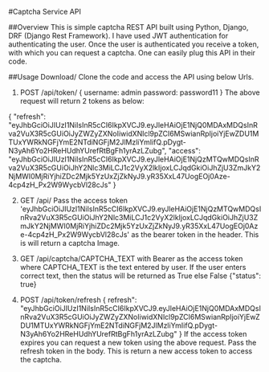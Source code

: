 #Captcha Service API

##Overview
This is simple captcha REST API built using Python, Django, DRF (Django Rest Framework). 
I have used JWT authentication for authenticating the user. Once the user is authenticated you receive a token, with which you can request a captcha. One can easily plug this API in their code.

##Usage
Download/ Clone the code and access the API using below Urls.
1. POST /api/token/
{
username: admin
password: password11
}
The above request will return 2 tokens as below:

{
    "refresh": "eyJhbGciOiJIUzI1NiIsInR5cCI6IkpXVCJ9.eyJleHAiOjE1NjQ0MDAxMDQsInRva2VuX3R5cGUiOiJyZWZyZXNoIiwidXNlcl9pZCI6MSwianRpIjoiYjEwZDU1MTUxYWRkNGFjYmE2NTdiNGFjM2JlMzliYmIifQ.pDygt-N3yAh6Yo2HReHUdhYUrefRtBgFh1yrAzLZubg",
    "access": "eyJhbGciOiJIUzI1NiIsInR5cCI6IkpXVCJ9.eyJleHAiOjE1NjQzMTQwMDQsInRva2VuX3R5cGUiOiJhY2Nlc3MiLCJ1c2VyX2lkIjoxLCJqdGkiOiJhZjU3ZmJkY2NjMWI0MjRiYjhiZDc2Mjk5YzUxZjZkNyJ9.yR35XxL47UogEOj0Aze-4cp4zH_Px2W9WycbVl28cJs"
}

2. GET /api/
   Pass the access token 'eyJhbGciOiJIUzI1NiIsInR5cCI6IkpXVCJ9.eyJleHAiOjE1NjQzMTQwMDQsInRva2VuX3R5cGUiOiJhY2Nlc3MiLCJ1c2VyX2lkIjoxLCJqdGkiOiJhZjU3ZmJkY2NjMWI0MjRiYjhiZDc2Mjk5YzUxZjZkNyJ9.yR35XxL47UogEOj0Aze-4cp4zH_Px2W9WycbVl28cJs' as the bearer token in the header. This is will return a captcha Image.
   
3. GET /api/captcha/CAPTCHA_TEXT with Bearer as the access token
   where CAPTCHA_TEXT is the text entered by user. If the user enters correct text, then the status will be returned as True else False
   {"status": true}
   
4. POST /api/token/refresh
{
 refresh": "eyJhbGciOiJIUzI1NiIsInR5cCI6IkpXVCJ9.eyJleHAiOjE1NjQ0MDAxMDQsInRva2VuX3R5cGUiOiJyZWZyZXNoIiwidXNlcl9pZCI6MSwianRpIjoiYjEwZDU1MTUxYWRkNGFjYmE2NTdiNGFjM2JlMzliYmIifQ.pDygt-N3yAh6Yo2HReHUdhYUrefRtBgFh1yrAzLZubg"
}
   If the access token expires you can request a new token using the above request. 
   Pass the refresh token in the body. This is return a new access token to access the captcha.
   
   




